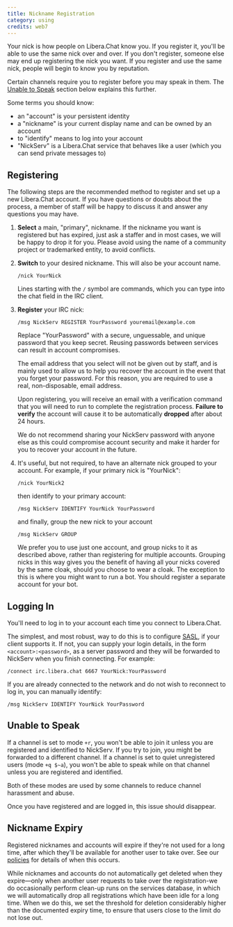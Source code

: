 ```yaml
---
title: Nickname Registration
category: using
credits: web7
---
```


Your nick is how people on Libera.Chat know you. If you register it,
you'll be able to use the same nick over and over. If you don't register,
someone else may end up registering the nick you want. If you register and
use the same nick, people will begin to know you by reputation.

Certain channels require you to register before you may speak in them.
The [Unable to Speak](#unable-to-speak) section below explains this further.

Some terms you should know:

- an "account" is your persistent identity
- a "nickname" is your current display name and can be owned by an account
- to "identify" means to log into your account
- "NickServ" is a Libera.Chat service that behaves like a user
  (which you can send private messages to)

## Registering

The following steps are the recommended method to register and set up a new
Libera.Chat account. If you have questions or doubts about the process,
a member of staff will be happy to discuss it and answer any questions you
may have.

1. **Select** a main, "primary", nickname. If the nickname you want is
   registered but has expired, just ask a staffer and in most cases, we
   will be happy to drop it for you. Please avoid using the name of a
   community project or trademarked entity, to avoid conflicts.

2. **Switch** to your desired nickname. This will also be your account name.

   ```irc
   /nick YourNick
   ```

   Lines starting with the `/` symbol are commands, which you can type into
   the chat field in the IRC client.

3. **Register** your IRC nick:

   ```irc
   /msg NickServ REGISTER YourPassword youremail@example.com
   ```

   Replace "YourPassword" with a secure, unguessable, and unique password
   that you keep secret. Reusing passwords between services can result in
   account compromises.

    The email address that you select will not be given out by staff, and is
    mainly used to allow us to help you recover the account in the event that
    you forget your password. For this reason, you are required to use a
    real, non-disposable, email address.

    Upon registering, you will receive an email with a verification command
    that you will need to run to complete the registration process.
    **Failure to verify** the account will cause it to be automatically
    **dropped** after about 24 hours.

    We do not recommend sharing your NickServ password with anyone else as
    this could compromise account security and make it harder for you to
    recover your account in the future.

4. It's useful, but not required, to have an alternate nick grouped to your
   account. For example, if your primary nick is "YourNick":

   ```irc
   /nick YourNick2
   ```

   then identify to your primary account:

   ```irc
   /msg NickServ IDENTIFY YourNick YourPassword
   ```

   and finally, group the new nick to your account

   ```irc
   /msg NickServ GROUP
   ```

   We prefer you to use just one account, and group nicks to it as described
   above, rather than registering for multiple accounts. Grouping nicks in
   this way gives you the benefit of having all your nicks covered by the
   same cloak, should you choose to wear a cloak. The exception to this is
   where you might want to run a bot. You should register a separate account
   for your bot.

## Logging In

You'll need to log in to your account each time you connect to Libera.Chat.

The simplest, and most robust, way to do this is to configure
[SASL](/guides/sasl), if your client supports it. If not, you can supply
your login details, in the form `<account>:<password>`, as a server password
and they will be forwarded to NickServ when you finish connecting.
For example:

```irc
/connect irc.libera.chat 6667 YourNick:YourPassword
```

If you are already connected to the network and do not wish to reconnect to
log in, you can manually identify:

```irc
/msg NickServ IDENTIFY YourNick YourPassword
```

## Unable to Speak

If a channel is set to mode `+r`, you won't be able to join it unless you
are registered and identified to NickServ. If you try to join, you might be
forwarded to a different channel. If a channel is set to quiet unregistered
users (mode `+q $~a`), you won't be able to speak while on that channel
unless you are registered and identified.

Both of these modes are used by some channels to reduce channel harassment
and abuse.

Once you have registered and are logged in, this issue should disappear.

## Nickname Expiry

Registered nicknames and accounts will expire if they're not used for a long
time, after which they'll be available for another user to take over. See our
[policies](/policies) for details of when this occurs.

While nicknames and accounts do not automatically get deleted when they
expire—only when another user requests to take over the registration-we do
occasionally perform clean-up runs on the services database, in which we will
automatically drop all registrations which have been idle for a long time.
When we do this, we set the threshold for deletion considerably higher than
the documented expiry time, to ensure that users close to the limit do not
lose out.
